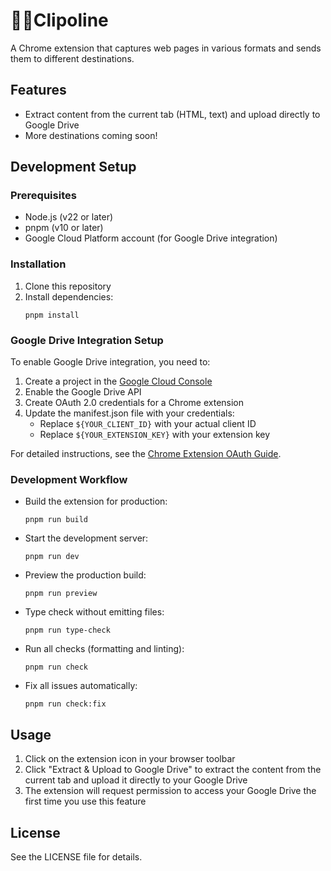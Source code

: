 # 📎🤸Clipoline

A Chrome extension that captures web pages in various formats and sends them to different destinations.

## Features

- Extract content from the current tab (HTML, text) and upload directly to Google Drive
- More destinations coming soon!

## Development Setup

### Prerequisites

- Node.js (v22 or later)
- pnpm (v10 or later)
- Google Cloud Platform account (for Google Drive integration)

### Installation

1. Clone this repository
2. Install dependencies:
   ```
   pnpm install
   ```

### Google Drive Integration Setup

To enable Google Drive integration, you need to:

1. Create a project in the [Google Cloud Console](https://console.cloud.google.com/)
2. Enable the Google Drive API
3. Create OAuth 2.0 credentials for a Chrome extension
4. Update the manifest.json file with your credentials:
   - Replace `${YOUR_CLIENT_ID}` with your actual client ID
   - Replace `${YOUR_EXTENSION_KEY}` with your extension key

For detailed instructions, see the [Chrome Extension OAuth Guide](https://developer.chrome.com/docs/extensions/how-to/integrate/oauth).

### Development Workflow

- Build the extension for production:
  ```
  pnpm run build
  ```

- Start the development server:
  ```
  pnpm run dev
  ```

- Preview the production build:
  ```
  pnpm run preview
  ```

- Type check without emitting files:
  ```
  pnpm run type-check
  ```

- Run all checks (formatting and linting):
  ```
  pnpm run check
  ```

- Fix all issues automatically:
  ```
  pnpm run check:fix
  ```

## Usage

1. Click on the extension icon in your browser toolbar
2. Click "Extract & Upload to Google Drive" to extract the content from the current tab and upload it directly to your Google Drive
3. The extension will request permission to access your Google Drive the first time you use this feature

## License

See the LICENSE file for details.

